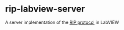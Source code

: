 # rip-labview-server
A server implementation of the <a href="https://github.com/UNEDLabs/rip-spec">RIP protocol</a> in LabVIEW
